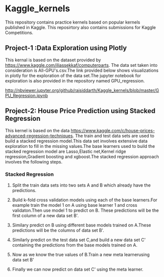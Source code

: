 # Kaggle_kernels

This repository contains practice kernels based on popular kernels published in Kaggle.
This reposirtory also contains submissions for Kaggle Competitions.

## Project-1 :Data Exploration using Plotly 
  
  This kernal is based on the dataset provided by https://www.kaggle.com/iliassekkaf/computerparts. The data set taken into consideration is All-GPU's.csv.The link provided below shows visualizations in plotly for the exploration of the data set.The jupyter notebook for exploration is also provided in the repository named GPU_regression.
  
http://nbviewer.jupyter.org/github/rajsiddarth/Kaggle_kernels/blob/master/GPU_Regression.ipynb

## Project-2: House Price Prediction using Stacked Regression 

This kernel is based on the data https://www.kaggle.com/c/house-prices-advanced-regression-techniques. The train and test data sets are used to build a stacked regression model.This data set involves extensive data exploration to fill in the missing values.The base learners used to build the stacked regression model are Lasso,Elastic net,Kernel ridge regression,Gradient boosting and xgboost.The stacked regression approach involves the following steps.

### Stacked Regression

1. Split the train data sets into two sets A and B which already have the predictions.

2. Build k-fold cross validation models using each of the base learners.For example train the model 1 on A using base learner 1 and cross validaton.Then use model 1 to predict on B. These predictions will be the first column of a new data set B'.

3. Similary predict on B using different base models trained on A.These predictions will be the columns of data set B'.

4. Similarly predict on the test data set C,and build a new data set C' containing the predictions from the base models trained on A.

5. Now as we know the true values of B.Train a new meta learnerusing data set B'

6. Finally we can now predict on data set C' using the meta learner. 



